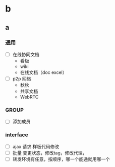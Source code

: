 # b

## a

### 通用

- [ ] 在线协同文档
  - 看板
  - wiki
  - 在线文档（doc excel）
- [ ] p2p 网络
  - 秋秋
  - 共享文档
  - WebRTC

### GROUP

- [ ] 添加成员

### interface

- [ ] ajax 请求 样板代码修改
- [ ] 批量 变更状态，修改tag，修改代理，
- [ ] 转发环境有任意，按顺序，哪一个能通就用哪一个